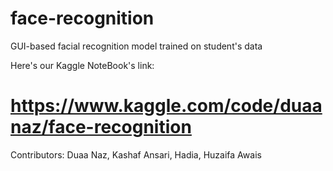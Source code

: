 # face-recognition
GUI-based facial recognition model trained on student's data

Here's our Kaggle NoteBook's link:
# https://www.kaggle.com/code/duaanaz/face-recognition

Contributors:
Duaa Naz, Kashaf Ansari, Hadia, Huzaifa Awais
